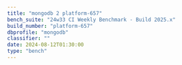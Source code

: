 ```yaml
---
title: "mongodb 2 platform-657"
bench_suite: "24w33 CI Weekly Benchmark - Build 2025.x"
build_number: "platform-657"
dbprofile: "mongodb"
classifier: ""
date: 2024-08-12T01:30:00
type: "bench"
---
```

